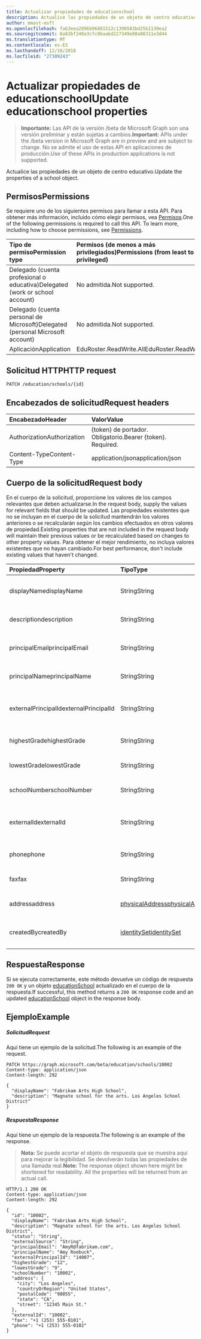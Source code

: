 ```yaml
---
title: Actualizar propiedades de educationschool
description: Actualice las propiedades de un objeto de centro educativo.
author: mmast-msft
ms.openlocfilehash: fab3eea2896b96881512c1390583bd25b1139ea2
ms.sourcegitcommit: 6a82bf240a3cfc0baabd227349e08a08311e3d44
ms.translationtype: MT
ms.contentlocale: es-ES
ms.lasthandoff: 12/18/2018
ms.locfileid: "27309243"
---
```

# <a name="update-educationschool-properties"></a><span data-ttu-id="4ba61-103">Actualizar propiedades de educationschool</span><span class="sxs-lookup"><span data-stu-id="4ba61-103">Update educationschool properties</span></span>

> <span data-ttu-id="4ba61-104">**Importante:** Las API de la versión /beta de Microsoft Graph son una versión preliminar y están sujetas a cambios.</span><span class="sxs-lookup"><span data-stu-id="4ba61-104">**Important:** APIs under the /beta version in Microsoft Graph are in preview and are subject to change.</span></span> <span data-ttu-id="4ba61-105">No se admite el uso de estas API en aplicaciones de producción.</span><span class="sxs-lookup"><span data-stu-id="4ba61-105">Use of these APIs in production applications is not supported.</span></span>

<span data-ttu-id="4ba61-106">Actualice las propiedades de un objeto de centro educativo.</span><span class="sxs-lookup"><span data-stu-id="4ba61-106">Update the properties of a school object.</span></span>

## <a name="permissions"></a><span data-ttu-id="4ba61-107">Permisos</span><span class="sxs-lookup"><span data-stu-id="4ba61-107">Permissions</span></span>
<span data-ttu-id="4ba61-p102">Se requiere uno de los siguientes permisos para llamar a esta API. Para obtener más información, incluido cómo elegir permisos, vea [Permisos](/graph/permissions-reference).</span><span class="sxs-lookup"><span data-stu-id="4ba61-p102">One of the following permissions is required to call this API. To learn more, including how to choose permissions, see [Permissions](/graph/permissions-reference).</span></span>

|<span data-ttu-id="4ba61-110">Tipo de permiso</span><span class="sxs-lookup"><span data-stu-id="4ba61-110">Permission type</span></span>      | <span data-ttu-id="4ba61-111">Permisos (de menos a más privilegiados)</span><span class="sxs-lookup"><span data-stu-id="4ba61-111">Permissions (from least to most privileged)</span></span>              |
|:--------------------|:---------------------------------------------------------|
|<span data-ttu-id="4ba61-112">Delegado (cuenta profesional o educativa)</span><span class="sxs-lookup"><span data-stu-id="4ba61-112">Delegated (work or school account)</span></span> |  <span data-ttu-id="4ba61-113">No admitida.</span><span class="sxs-lookup"><span data-stu-id="4ba61-113">Not supported.</span></span>  |
|<span data-ttu-id="4ba61-114">Delegado (cuenta personal de Microsoft)</span><span class="sxs-lookup"><span data-stu-id="4ba61-114">Delegated (personal Microsoft account)</span></span> |  <span data-ttu-id="4ba61-115">No admitida.</span><span class="sxs-lookup"><span data-stu-id="4ba61-115">Not supported.</span></span>  |
|<span data-ttu-id="4ba61-116">Aplicación</span><span class="sxs-lookup"><span data-stu-id="4ba61-116">Application</span></span> | <span data-ttu-id="4ba61-117">EduRoster.ReadWrite.All</span><span class="sxs-lookup"><span data-stu-id="4ba61-117">EduRoster.ReadWrite.All</span></span> |

## <a name="http-request"></a><span data-ttu-id="4ba61-118">Solicitud HTTP</span><span class="sxs-lookup"><span data-stu-id="4ba61-118">HTTP request</span></span>
<!-- { "blockType": "ignored" } -->
```http
PATCH /education/schools/{id}
```
## <a name="request-headers"></a><span data-ttu-id="4ba61-119">Encabezados de solicitud</span><span class="sxs-lookup"><span data-stu-id="4ba61-119">Request headers</span></span>
| <span data-ttu-id="4ba61-120">Encabezado</span><span class="sxs-lookup"><span data-stu-id="4ba61-120">Header</span></span>       | <span data-ttu-id="4ba61-121">Valor</span><span class="sxs-lookup"><span data-stu-id="4ba61-121">Value</span></span> |
|:---------------|:--------|
| <span data-ttu-id="4ba61-122">Authorization</span><span class="sxs-lookup"><span data-stu-id="4ba61-122">Authorization</span></span>  | <span data-ttu-id="4ba61-p103">{token} de portador. Obligatorio.</span><span class="sxs-lookup"><span data-stu-id="4ba61-p103">Bearer {token}. Required.</span></span>  |
| <span data-ttu-id="4ba61-125">Content-Type</span><span class="sxs-lookup"><span data-stu-id="4ba61-125">Content-Type</span></span>  | <span data-ttu-id="4ba61-126">application/json</span><span class="sxs-lookup"><span data-stu-id="4ba61-126">application/json</span></span>  |

## <a name="request-body"></a><span data-ttu-id="4ba61-127">Cuerpo de la solicitud</span><span class="sxs-lookup"><span data-stu-id="4ba61-127">Request body</span></span>
<span data-ttu-id="4ba61-128">En el cuerpo de la solicitud, proporcione los valores de los campos relevantes que deben actualizarse.</span><span class="sxs-lookup"><span data-stu-id="4ba61-128">In the request body, supply the values for relevant fields that should be updated.</span></span> <span data-ttu-id="4ba61-129">Las propiedades existentes que no se incluyan en el cuerpo de la solicitud mantendrán los valores anteriores o se recalcularán según los cambios efectuados en otros valores de propiedad.</span><span class="sxs-lookup"><span data-stu-id="4ba61-129">Existing properties that are not included in the request body will maintain their previous values or be recalculated based on changes to other property values.</span></span> <span data-ttu-id="4ba61-130">Para obtener el mejor rendimiento, no incluya valores existentes que no hayan cambiado.</span><span class="sxs-lookup"><span data-stu-id="4ba61-130">For best performance, don't include existing values that haven't changed.</span></span>

| <span data-ttu-id="4ba61-131">Propiedad</span><span class="sxs-lookup"><span data-stu-id="4ba61-131">Property</span></span>     | <span data-ttu-id="4ba61-132">Tipo</span><span class="sxs-lookup"><span data-stu-id="4ba61-132">Type</span></span>   |<span data-ttu-id="4ba61-133">Descripción</span><span class="sxs-lookup"><span data-stu-id="4ba61-133">Description</span></span>|
|:---------------|:--------|:----------|
|<span data-ttu-id="4ba61-134">displayName</span><span class="sxs-lookup"><span data-stu-id="4ba61-134">displayName</span></span>| <span data-ttu-id="4ba61-135">String</span><span class="sxs-lookup"><span data-stu-id="4ba61-135">String</span></span>| <span data-ttu-id="4ba61-136">Nombre para mostrar del centro educativo</span><span class="sxs-lookup"><span data-stu-id="4ba61-136">Display name of the school</span></span>| 
|<span data-ttu-id="4ba61-137">description</span><span class="sxs-lookup"><span data-stu-id="4ba61-137">description</span></span>| <span data-ttu-id="4ba61-138">String</span><span class="sxs-lookup"><span data-stu-id="4ba61-138">String</span></span> | <span data-ttu-id="4ba61-139">Descripción del centro educativo</span><span class="sxs-lookup"><span data-stu-id="4ba61-139">Description of the school</span></span>| 
|<span data-ttu-id="4ba61-140">principalEmail</span><span class="sxs-lookup"><span data-stu-id="4ba61-140">principalEmail</span></span>| <span data-ttu-id="4ba61-141">String</span><span class="sxs-lookup"><span data-stu-id="4ba61-141">String</span></span>| <span data-ttu-id="4ba61-142">Dirección de correo electrónico del director.</span><span class="sxs-lookup"><span data-stu-id="4ba61-142">Email address of the principal</span></span>|
|<span data-ttu-id="4ba61-143">principalName</span><span class="sxs-lookup"><span data-stu-id="4ba61-143">principalName</span></span>| <span data-ttu-id="4ba61-144">String</span><span class="sxs-lookup"><span data-stu-id="4ba61-144">String</span></span> | <span data-ttu-id="4ba61-145">Nombre del director.</span><span class="sxs-lookup"><span data-stu-id="4ba61-145">Name of the principal</span></span>|
|<span data-ttu-id="4ba61-146">externalPrincipalId</span><span class="sxs-lookup"><span data-stu-id="4ba61-146">externalPrincipalId</span></span>| <span data-ttu-id="4ba61-147">String</span><span class="sxs-lookup"><span data-stu-id="4ba61-147">String</span></span> | <span data-ttu-id="4ba61-148">Identificador del director en el sistema de sincronización.</span><span class="sxs-lookup"><span data-stu-id="4ba61-148">Id of principal in syncing system.</span></span> |
|<span data-ttu-id="4ba61-149">highestGrade</span><span class="sxs-lookup"><span data-stu-id="4ba61-149">highestGrade</span></span>|<span data-ttu-id="4ba61-150">String</span><span class="sxs-lookup"><span data-stu-id="4ba61-150">String</span></span>| <span data-ttu-id="4ba61-151">Curso más alto que se imparte.</span><span class="sxs-lookup"><span data-stu-id="4ba61-151">Highest grade taught.</span></span> |
|<span data-ttu-id="4ba61-152">lowestGrade</span><span class="sxs-lookup"><span data-stu-id="4ba61-152">lowestGrade</span></span>|<span data-ttu-id="4ba61-153">String</span><span class="sxs-lookup"><span data-stu-id="4ba61-153">String</span></span>| <span data-ttu-id="4ba61-154">Curso más bajo que se imparte.</span><span class="sxs-lookup"><span data-stu-id="4ba61-154">Lowest grade taught.</span></span> |
|<span data-ttu-id="4ba61-155">schoolNumber</span><span class="sxs-lookup"><span data-stu-id="4ba61-155">schoolNumber</span></span>|<span data-ttu-id="4ba61-156">String</span><span class="sxs-lookup"><span data-stu-id="4ba61-156">String</span></span>| <span data-ttu-id="4ba61-157">Número del centro educativo</span><span class="sxs-lookup"><span data-stu-id="4ba61-157">School Number.</span></span>|
|<span data-ttu-id="4ba61-158">externalId</span><span class="sxs-lookup"><span data-stu-id="4ba61-158">externalId</span></span>|<span data-ttu-id="4ba61-159">String</span><span class="sxs-lookup"><span data-stu-id="4ba61-159">String</span></span>| <span data-ttu-id="4ba61-160">Identificador del centro educativo en el sistema de sincronización.</span><span class="sxs-lookup"><span data-stu-id="4ba61-160">Id of school in syncing system.</span></span> |
|<span data-ttu-id="4ba61-161">phone</span><span class="sxs-lookup"><span data-stu-id="4ba61-161">phone</span></span>|<span data-ttu-id="4ba61-162">String</span><span class="sxs-lookup"><span data-stu-id="4ba61-162">String</span></span>| <span data-ttu-id="4ba61-163">Número de teléfono del centro educativo.</span><span class="sxs-lookup"><span data-stu-id="4ba61-163">Phone number of school.</span></span> |
|<span data-ttu-id="4ba61-164">fax</span><span class="sxs-lookup"><span data-stu-id="4ba61-164">fax</span></span>|<span data-ttu-id="4ba61-165">String</span><span class="sxs-lookup"><span data-stu-id="4ba61-165">String</span></span>| <span data-ttu-id="4ba61-166">Número de fax del centro educativo.</span><span class="sxs-lookup"><span data-stu-id="4ba61-166">Fax number of school.</span></span> |
|<span data-ttu-id="4ba61-167">address</span><span class="sxs-lookup"><span data-stu-id="4ba61-167">address</span></span>|[<span data-ttu-id="4ba61-168">physicalAddress</span><span class="sxs-lookup"><span data-stu-id="4ba61-168">physicalAddress</span></span>](../resources/physicaladdress.md)| <span data-ttu-id="4ba61-169">Dirección del centro educativo.</span><span class="sxs-lookup"><span data-stu-id="4ba61-169">Address of the School.</span></span>|
|<span data-ttu-id="4ba61-170">createdBy</span><span class="sxs-lookup"><span data-stu-id="4ba61-170">createdBy</span></span>|[<span data-ttu-id="4ba61-171">identitySet</span><span class="sxs-lookup"><span data-stu-id="4ba61-171">identitySet</span></span>](../resources/identityset.md)|<span data-ttu-id="4ba61-172">Entidad que ha creado el centro educativo.</span><span class="sxs-lookup"><span data-stu-id="4ba61-172">Entity who created the school.</span></span>|

## <a name="response"></a><span data-ttu-id="4ba61-173">Respuesta</span><span class="sxs-lookup"><span data-stu-id="4ba61-173">Response</span></span>
<span data-ttu-id="4ba61-174">Si se ejecuta correctamente, este método devuelve un código de respuesta `200 OK` y un objeto [educationSchool](../resources/educationschool.md) actualizado en el cuerpo de la respuesta.</span><span class="sxs-lookup"><span data-stu-id="4ba61-174">If successful, this method returns a `200 OK` response code and an updated [educationSchool](../resources/educationschool.md) object in the response body.</span></span>
## <a name="example"></a><span data-ttu-id="4ba61-175">Ejemplo</span><span class="sxs-lookup"><span data-stu-id="4ba61-175">Example</span></span>
##### <a name="request"></a><span data-ttu-id="4ba61-176">Solicitud</span><span class="sxs-lookup"><span data-stu-id="4ba61-176">Request</span></span>
<span data-ttu-id="4ba61-177">Aquí tiene un ejemplo de la solicitud.</span><span class="sxs-lookup"><span data-stu-id="4ba61-177">The following is an example of the request.</span></span>
<!-- {
  "blockType": "request",
  "name": "update_educationschool"
}-->
```http
PATCH https://graph.microsoft.com/beta/education/schools/10002
Content-type: application/json
Content-length: 292

{
  "displayName": "Fabrikam Arts High School",
  "description": "Magnate school for the arts. Los Angeles School District"
}
```
##### <a name="response"></a><span data-ttu-id="4ba61-178">Respuesta</span><span class="sxs-lookup"><span data-stu-id="4ba61-178">Response</span></span>
<span data-ttu-id="4ba61-179">Aquí tiene un ejemplo de la respuesta.</span><span class="sxs-lookup"><span data-stu-id="4ba61-179">The following is an example of the response.</span></span> 

><span data-ttu-id="4ba61-p105">**Nota:** Se puede acortar el objeto de respuesta que se muestra aquí para mejorar la legibilidad. Se devolverán todas las propiedades de una llamada real.</span><span class="sxs-lookup"><span data-stu-id="4ba61-p105">**Note:** The response object shown here might be shortened for readability. All the properties will be returned from an actual call.</span></span>

<!-- {
  "blockType": "response",
  "truncated": true,
  "@odata.type": "microsoft.graph.educationSchool"
} -->
```http
HTTP/1.1 200 OK
Content-type: application/json
Content-length: 292

{
  "id": "10002",
  "displayName": "Fabrikam Arts High School",
  "description": "Magnate school for the arts. Los Angeles School District",
  "status": "String",
  "externalSource": "String",
  "principalEmail": "AmyR@fabrikam.com",
  "principalName": "Amy Roebuck",
  "externalPrincipalId": "14007",
  "highestGrade": "12",
  "lowestGrade": "9",
  "schoolNumber": "10002",
  "address": {
    "city": "Los Angeles",
    "countryOrRegion": "United States",
    "postalCode": "98055",
    "state": "CA",
    "street": "12345 Main St."
  },
  "externalId": "10002",
  "fax": "+1 (253) 555-0101",
  "phone": "+1 (253) 555-0102"
}
```

<!-- uuid: 8fcb5dbc-d5aa-4681-8e31-b001d5168d79
2015-10-25 14:57:30 UTC -->
<!-- {
  "type": "#page.annotation",
  "description": "Update educationschool",
  "keywords": "",
  "section": "documentation",
  "tocPath": ""
}-->
